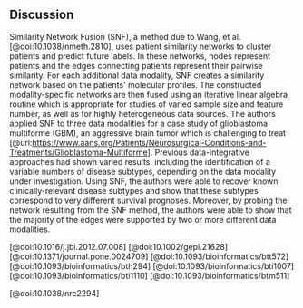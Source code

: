 ## Discussion

<!-- ### Unsupervised methods -->

Similarity Network Fusion (SNF), a method due to Wang, et al. [@doi:10.1038/nmeth.2810], uses patient similarity networks to cluster patients and predict future labels.
In these networks, nodes represent patients and the edges connecting patients represent their pairwise similarity.
For each additional data modality, SNF creates a similarity network based on the patients' molecular profiles.
The constructed modality-specific networks are then fused using an iterative linear algebra routine which is appropriate for studies of varied sample size and feature number, as well as for highly heterogeneous data sources.
The authors applied SNF to three data modalities for a case study of glioblastoma multiforme (GBM), an aggressive brain tumor which is challenging to treat [@url:https://www.aans.org/Patients/Neurosurgical-Conditions-and-Treatments/Glioblastoma-Multiforme].
Previous data-integrative approaches had shown varied results, including the identification of a variable numbers of disease subtypes, depending on the data modality under investigation.
Using SNF, the authors were able to recover known clinically-relevant disease subtypes and show that these subtypes correspond to very different survival prognoses.
Moreover, by probing the network resulting from the SNF method, the authors were able to show that the majority of the edges were supported by two or more different data modalities.



<!-- ### Supervised methods -->

[@doi:10.1016/j.jbi.2012.07.008]
[@doi:10.1002/gepi.21628]
[@doi:10.1371/journal.pone.0024709]
[@doi:10.1093/bioinformatics/btt572]
[@doi:10.1093/bioinformatics/bth294]
[@doi:10.1093/bioinformatics/bti1007]
[@doi:10.1093/bioinformatics/bti1110]
[@doi:10.1093/bioinformatics/btm511]

<!-- Review -->
[@doi:10.1038/nrc2294]

